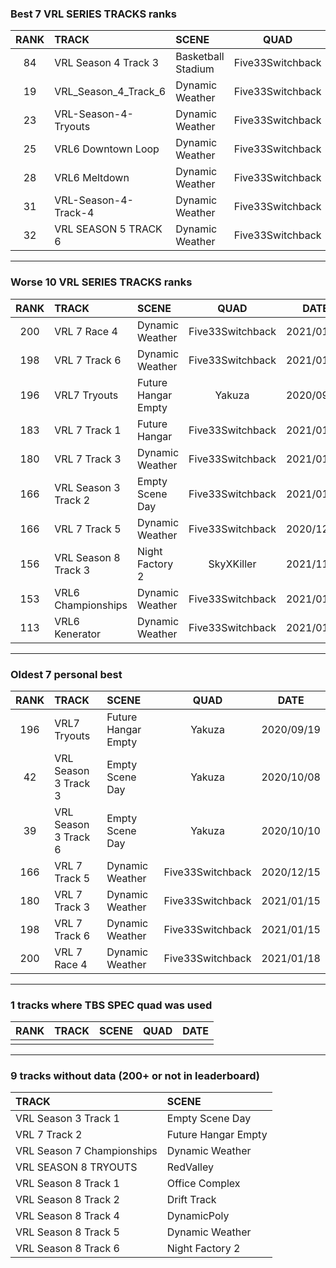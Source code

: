 ### Best 7 VRL SERIES TRACKS ranks
|RANK|TRACK|SCENE|QUAD|DATE|
|:---:|:---|:---|:---:|:---:|
|84|VRL Season 4 Track 3|Basketball Stadium|Five33Switchback|2021/01/23|
|19|VRL_Season_4_Track_6|Dynamic Weather|Five33Switchback|2021/02/05|
|23|VRL-Season-4-Tryouts|Dynamic Weather|Five33Switchback|2021/01/26|
|25|VRL6 Downtown Loop|Dynamic Weather|Five33Switchback|2021/01/29|
|28|VRL6 Meltdown|Dynamic Weather|Five33Switchback|2021/01/30|
|31|VRL-Season-4-Track-4|Dynamic Weather|Five33Switchback|2021/01/26|
|32|VRL SEASON 5 TRACK 6|Dynamic Weather|Five33Switchback|2021/01/21|
---
### Worse 10 VRL SERIES TRACKS ranks
|RANK|TRACK|SCENE|QUAD|DATE|
|:---:|:---|:---|:---:|:---:|
|200|VRL 7 Race 4|Dynamic Weather|Five33Switchback|2021/01/18|
|198|VRL 7 Track 6|Dynamic Weather|Five33Switchback|2021/01/15|
|196|VRL7 Tryouts|Future Hangar Empty|Yakuza|2020/09/19|
|183|VRL 7 Track 1|Future Hangar|Five33Switchback|2021/01/18|
|180|VRL 7 Track 3|Dynamic Weather|Five33Switchback|2021/01/15|
|166|VRL Season 3 Track 2|Empty Scene Day|Five33Switchback|2021/01/22|
|166|VRL 7 Track 5|Dynamic Weather|Five33Switchback|2020/12/15|
|156|VRL Season 8 Track 3|Night Factory 2|SkyXKiller|2021/11/30|
|153|VRL6 Championships|Dynamic Weather|Five33Switchback|2021/01/28|
|113|VRL6 Kenerator|Dynamic Weather|Five33Switchback|2021/01/30|
---
### Oldest 7 personal best
|RANK|TRACK|SCENE|QUAD|DATE|
|:---:|:---|:---|:---:|:---:|
|196|VRL7 Tryouts|Future Hangar Empty|Yakuza|2020/09/19|
|42|VRL Season 3 Track 3|Empty Scene Day|Yakuza|2020/10/08|
|39|VRL Season 3 Track 6|Empty Scene Day|Yakuza|2020/10/10|
|166|VRL 7 Track 5|Dynamic Weather|Five33Switchback|2020/12/15|
|180|VRL 7 Track 3|Dynamic Weather|Five33Switchback|2021/01/15|
|198|VRL 7 Track 6|Dynamic Weather|Five33Switchback|2021/01/15|
|200|VRL 7 Race 4|Dynamic Weather|Five33Switchback|2021/01/18|
---
### 1 tracks where TBS SPEC quad was used
|RANK|TRACK|SCENE|QUAD|DATE|
|:---:|:---|:---|:---:|:---:|
||||||
---
### 9 tracks without data (200+ or not in leaderboard)
|TRACK|SCENE|
|:---|:---|
|VRL Season 3 Track 1|Empty Scene Day|
|VRL 7 Track 2|Future Hangar Empty|
|VRL Season 7 Championships|Dynamic Weather|
|VRL SEASON 8 TRYOUTS|RedValley|
|VRL Season 8 Track 1|Office Complex|
|VRL Season 8 Track 2|Drift Track|
|VRL Season 8 Track 4|DynamicPoly|
|VRL Season 8 Track 5|Dynamic Weather|
|VRL Season 8 Track 6|Night Factory 2|

